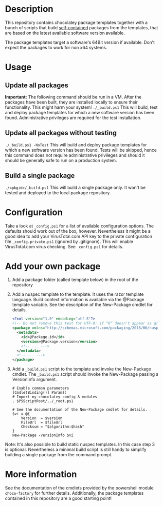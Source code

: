 # Description

This repository contains chocolatey package templates together with a bunch of scripts that build  [self-contained](https://chocolatey.org/docs/create-packages#self-contained) packages from the templates, that are based on the latest available software version available.

The package templates target a software's 64Bit version if available. Don't expect the packages to work for non x64 systems.

# Usage

## Update all packages
**Important:** The following command should be run in a VM. After the packages have been built, they are installed locally to ensure their functionality. This might harm your system!
`./_build.ps1`
This will build, test and deploy package templates for which a new software version has been found. Administrative privileges are required for the test installation.

## Update all packages without testing
`./_build.ps1 -NoTest`
This will build and deploy package templates for which a new software version has been found. Tests will be skipped, hence this command does not require administrative privileges and should it should be generally safe to run on a production system.

## Build a single package
`./<pkgid>/_build.ps1`
This will build a single package only. It won't be tested and deployed to the local package repository.

# Configuration

Take a look at `_config.ps1` for a list of available configuration options. The defaults should work out of the box, however. Nevertheless it might be a good idea to add your VirusTotal.com API key to the private configuration file `_config.private.ps1` (ignored by .gitignore). This will enable VirusTotal.com virus checking. See `_config.ps1` for details.

# Add your own package

1. Add a package folder (called template below) in the root of the repository
2. Add a nuspec template to the template. It uses the razor template language. Build context information is available via the @Package template variable. See the description of the New-Package cmdlet for details.
    
    ```xml
    <?xml version="1.0" encoding="utf-8"?>
    <!-- Do not remove this test for UTF-8: if “O” doesn’t appear as greek uppercase omega letter enclosed in quotation marks, you should use an editor that supports UTF-8, not this one. -->
    <package xmlns="http://schemas.microsoft.com/packaging/2015/06/nuspec.xsd">
      <metadata>
        <id>@Package.id</id>
        <version>@Package.version</version>
        <!-- ... --->
      </metadata>
      <!-- ... --->
    </package>
    ```
3. Add a `_build.ps1` script to the template and invoke the New-Package cmdlet. The `_build.ps1` script should invoke the New-Package passing a VersionInfo argument.

    ```
    # Enable common parameters
    [CmdletBinding()] Param()
    # Import my-chocolatey config & modules
    . $PSScriptRoot/../_root.ps1

    # See the documentation of the New-Package cmdlet for details.
    $vi = @{
        Version  = $version
        FileUrl  = $fileUrl
        Checksum = "$algorithm:$hash"
    }
    New-Package -VersionInfo $vi
    ```

Note: It's also possible to build static nuspec templates. In this case step 3 is optional. Nevertheless a minimal build script is still handy to simplify building a single package from the command prompt.

# More information
See the documentation of the cmdlets provided by the powershell module `choco-factory` for further details. Additionally, the package templates contained in this repository are a good starting point!